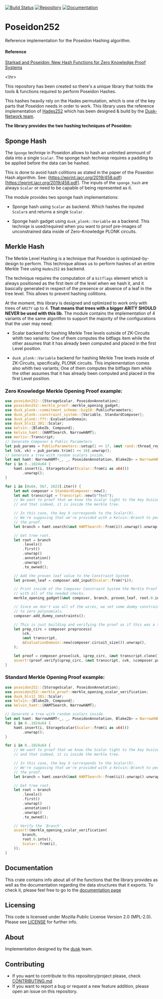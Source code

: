 [![Build Status](https://travis-ci.com/dusk-network/Poseidon252.svg?branch=master)](https://travis-ci.com/dusk-network/Poseidon252)
[![Repository](https://dusk-network.github.io/Poseidon252/repo-badge.svg)](https://github.com/dusk-network/Poseidon252)
[![Documentation](https://dusk-network.github.io/Poseidon252/badge.svg)](https://dusk-network.github.io/Poseidon252/index.html)

# Poseidon252 
Reference implementation for the Poseidon Hashing algorithm.

#### Reference

[Starkad and Poseidon: New Hash Functions for Zero Knowledge Proof Systems](https://eprint.iacr.org/2019/458.pdf)

<\hr>

This repository has been created so there's a unique library that holds the tools & functions
required to perform Poseidon Hashes.

This hashes heavily rely on the Hades permutation, which is one of the key parts that Poseidon needs in order 
to work. 
This library uses the reference implementation of [Hades252](https://github.com/dusk-network/hades252) which has been
designed & build by the [Dusk-Network team](https://dusk.network/).

**The library provides the two hashing techniques of Poseidon:**

## Sponge Hash
The `Sponge` techniqe in Poseidon allows to hash an unlimited ammount of data
into a single `Scalar`.
The sponge hash techniqe requires a padding to be applied before the data can
be hashed.

This is done to avoid hash collitions as stated in the paper of the Poseidon Hash
algorithm. See: (https://eprint.iacr.org/2019/458.pdf)[https://eprint.iacr.org/2019/458.pdf].
The inputs of the `sponge_hash` are always `Scalar` or need to be capable of being represented
as it.

The module provides two sponge hash implementations:
- Sponge hash using `Scalar` as backend. Which hashes the inputed `Scalar`s and returns a single
`Scalar`.

- Sponge hash gadget using `dusk_plonk::Variable` as a backend. This techniqe is used/required
when you want to proof pre-images of unconstrained data inside of Zero-Knowledge PLONK circuits.


## Merkle Hash
The Merkle Level Hashing is a technique that Poseidon is optimized-by-design
to perform.
This technique allows us to perform hashes of an entire Merkle Tree using
`Hades252` as backend.

The technique requires the computation of a `bitflags` element which is always
positioned as the first item of the level when we hash it, and it basically generated
in respect of the presence or absence of a leaf in the tree level.
This allows to prevent hashing collitions.

At the moment, this library is designed and optimized to work only with trees of `ARITY`
up to 4. **That means that trees with a bigger ARITY SHOULD NEVER be used with this lib.**
The module contains the implementation of 4 variants of the same algorithm to support the
majority of the configurations that the user may need:

- Scalar backend for hashing Merkle Tree levels outside of ZK-Circuits whith two variants:
One of them computes the bitflags item while the other assumes that it has already been
computed and placed in the first Level position.

- `dusk_plonk::Variable` backend for hashing Merkle Tree levels inside of ZK-Circuits,
 specifically, PLONK circuits. This implementation comes also whith two variants;
One of them computes the bitflags item while the other assumes that it has already been
computed and placed in the first Level position.



### Zero Knowledge Merkle Opening Proof example:
```rust
use poseidon252::{StorageScalar, PoseidonAnnotation};
use poseidon252::merkle_proof::merkle_opening_gadget;
use dusk_plonk::commitment_scheme::kzg10::PublicParameters;
use dusk_plonk::constraint_system::{Variable, StandardComposer};
use dusk_plonk::fft::EvaluationDomain;
use dusk_bls12_381::Scalar;
use kelvin::{Blake2b, Compound};
use kelvin_hamt::{HAMTSearch, NarrowHAMT};
use merlin::Transcript;
// Generate Composer & Public Parameters
let pub_params = PublicParameters::setup(1 << 17, &mut rand::thread_rng()).unwrap();
let (ck, vk) = pub_params.trim(1 << 16).unwrap();
// Generate a tree with random scalars inside.
let mut hamt: NarrowHAMT<_, _, PoseidonAnnotation, Blake2b> = NarrowHAMT::new();
for i in 0..1024u64 {
    hamt.insert(i, StorageScalar(Scalar::from(i as u64)))
        .unwrap();
}

for i in [0u64, 567, 1023].iter() {
    let mut composer = StandardComposer::new();
    let mut transcript = Transcript::new(b"Test");
    // We want to proof that we know the Scalar tight to the key Xusize
    // and that indeed, it is inside the merkle tree.

    // In this case, the key X corresponds to the Scalar(X).
    // We're supposing that we're provided with a Kelvin::Branch to perform
    // the proof.
    let branch = hamt.search(&mut HAMTSearch::from(i)).unwrap().unwrap();

    // Get tree root.
    let root = branch
        .levels()
        .first()
        .unwrap()
        .annotation()
        .unwrap()
        .to_owned();

    // Add the proven leaf value to the Constraint System
    let proven_leaf = composer.add_input(Scalar::from(*i));

    // Print inside of the Composer Constraint System the Merkle Proof
    // with all of the needed checks.
    merkle_opening_gadget(&mut composer, branch, proven_leaf, root.0.into());

    // Since we don't use all of the wires, we set some dummy constraints to avoid Committing
    // to zero polynomials.
    composer.add_dummy_constraints();

    // This is just building and verifying the proof as if this was a test.
    let prep_circ = composer.preprocess(
        &ck,
        &mut transcript,
        &EvaluationDomain::new(composer.circuit_size()).unwrap(),
    );

    let proof = composer.prove(&ck, &prep_circ, &mut transcript.clone());
    assert!(proof.verify(&prep_circ, &mut transcript, &vk, &composer.public_inputs()));
}
```


### Standard Merkle Opening Proof example:
```rust
use poseidon252::{StorageScalar, PoseidonAnnotation};
use poseidon252::merkle_proof::merkle_opening_scalar_verification;
use dusk_bls12_381::Scalar;
use kelvin::{Blake2b, Compound};
use kelvin_hamt::{HAMTSearch, NarrowHAMT};

// Generate a tree with random scalars inside.
let mut hamt: NarrowHAMT<_, _, PoseidonAnnotation, Blake2b> = NarrowHAMT::new();
for i in 0..1024u64 {
    hamt.insert(i, StorageScalar(Scalar::from(i as u64)))
        .unwrap();
}

for i in 0..1024u64 {
    // We want to proof that we know the Scalar tight to the key Xusize
    // and that indeed, it is inside the merkle tree.

    // In this case, the key X corresponds to the Scalar(X).
    // We're supposing that we're provided with a Kelvin::Branch to perform
    // the proof.
    let branch = hamt.search(&mut HAMTSearch::from(&i)).unwrap().unwrap();

    // Get tree root.
    let root = branch
        .levels()
        .first()
        .unwrap()
        .annotation()
        .unwrap()
        .to_owned();

    // Verify the `Branch`.
    assert!(merkle_opening_scalar_verification(
        branch,
        root.0.into(),
        Scalar::from(i),
    ));
}
```

## Documentation
This crate contains info about all of the functions that the library provides as well as the 
documentation regarding the data structures that it exports. To check it, please feel free to go to
the [documentation page](https://dusk-network.github.io/Poseidon252/poseidon252/index.html)

## Licensing

This code is licensed under Mozilla Public License Version 2.0 (MPL-2.0). Please see [LICENSE](https://github.com/dusk-network/plonk/blob/master/LICENSE) for further info.

## About

Implementation designed by the [dusk](https://dusk.network) team.

## Contributing
- If you want to contribute to this repository/project please, check [CONTRIBUTING.md](https://github.com/dusk-network/Poseidon252/blob/master/CONTRIBUTING.md)
- If you want to report a bug or request a new feature addition, please open an issue on this repository.